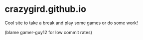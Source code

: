 # crazygird.github.io

Cool site to take a break and play some games or do some work!


(blame gamer-guy12 for low commit rates)

